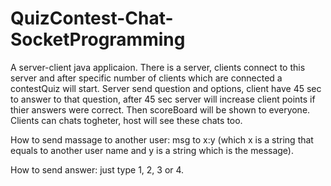 # QuizContest-Chat-SocketProgramming
A server-client java applicaion.
There is a server, clients connect to this server and after specific number of clients which are connected a contestQuiz will start.
Server send question and options, client have 45 sec to answer to that question, after 45 sec server will increase client points if thier answers were correct.
Then scoreBoard will be shown to everyone.
Clients can chats togheter, host will see these chats too.

How to send massage to another user:
msg to x:y (which x is a string that equals to another user name and y is a string which is the message).

How to send answer:
just type 1, 2, 3 or 4.
